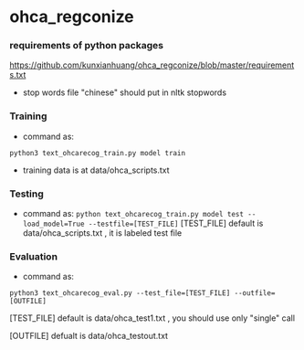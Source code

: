 # ohca_regconize
### requirements of python packages
https://github.com/kunxianhuang/ohca_regconize/blob/master/requirements.txt
* stop words
file "chinese" should put in nltk stopwords
### Training
* command as:

 ``python3 text_ohcarecog_train.py model train ``
* training data is at data/ohca_scripts.txt

### Testing
* command as:
``python text_ohcarecog_train.py model test --load_model=True --testfile=[TEST_FILE]``
[TEST_FILE] default is data/ohca_scripts.txt , it is labeled test file
### Evaluation 

* command as:

``python3 text_ohcarecog_eval.py --test_file=[TEST_FILE] --outfile=[OUTFILE]`` 

[TEST_FILE] default is data/ohca_test1.txt , you should use only "single" call

[OUTFILE]   defualt is data/ohca_testout.txt

